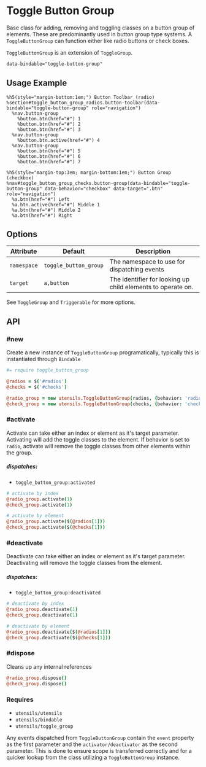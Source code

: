 
# Toggle Button Group
Base class for adding, removing and toggling classes on a button group
of elements. These are predominantly used in button group type systems.
A `ToggleButtonGroup` can function either like radio buttons or check
boxes.

`ToggleButtonGroup` is an extension of `ToggleGroup`.

```html
data-bindable="toggle-button-group"
```

## Usage Example

<!--~ markup/toggle_button_group.html.haml -->
```haml
%h5(style="margin-bottom:1em;") Button Toolbar (radio)
%section#toggle_button_group_radios.button-toolbar(data-bindable="toggle-button-group" role="navigation")
  %nav.button-group
    %button.btn(href="#") 1
    %button.btn(href="#") 2
    %button.btn(href="#") 3
  %nav.button-group
    %button.btn.active(href="#") 4
  %nav.button-group
    %button.btn(href="#") 5
    %button.btn(href="#") 6
    %button.btn(href="#") 7

%h5(style="margin-top:3em; margin-bottom:1em;") Button Group (checkbox)
%nav#toggle_button_group_checks.button-group(data-bindable="toggle-button-group" data-behavior="checkbox" data-target=".btn" role="navigation")
  %a.btn(href="#") Left
  %a.btn.active(href="#") Middle 1
  %a.btn(href="#") Middle 2
  %a.btn(href="#") Right
```
<!-- end -->

## Options

Attribute   | Default               | Description
----------- | --------------------- | -------------------------------------------
`namespace` | `toggle_button_group` | The namespace to use for dispatching events
`target`    | `a,button`            | The identifier for looking up child elements to operate on.

See `ToggleGroup` and `Triggerable` for more options.


## API

### #new
Create a new instance of `ToggleButtonGroup` programatically, typically
this is instantiated through `Bindable`

```coffee
#= require toggle_button_group

@radios = $('#radios')
@checks = $('#checks')

@radio_group = new utensils.ToggleButtonGroup(radios, {behavior: 'radio'})
@check_group = new utensils.ToggleButtonGroup(checks, {behavior: 'checkbox'})
```

### #activate
Activate can take either an index or element as it's target parameter.
Activating will add the toggle classes to the element. If behavior is
set to `radio`, activate will remove the toggle classes from other
elements within the group.

##### dispatches:
- `toggle_button_group:activated`

```coffee
# activate by index
@radio_group.activate(1)
@check_group.activate(1)

# activate by element
@radio_group.activate($(@radios[1]))
@check_group.activate($(@checks[1]))
```

### #deactivate
Deactivate can take either an index or element as it's target parameter.
Deactivating will remove the toggle classes from the element.

##### dispatches:
- `toggle_button_group:deactivated`

```coffee
# deactivate by index
@radio_group.deactivate(1)
@check_group.deactivate(1)

# deactivate by element
@radio_group.deactivate($(@radios[1]))
@check_group.deactivate($(@checks[1]))
```

### #dispose
Cleans up any internal references 

```coffee
@radio_group.dispose()
@check_group.dispose()
```

### Requires
- `utensils/utensils`
- `utensils/bindable`
- `utensils/toggle_group`

Any events dispatched from `ToggleButtonGroup` contain the `event`
property as the first parameter and the `activator/deactivator` as the
second parameter. This is done to ensure scope is transferred correctly
and for a quicker lookup from the class utilizing a `ToggleButtonGroup`
instance.

